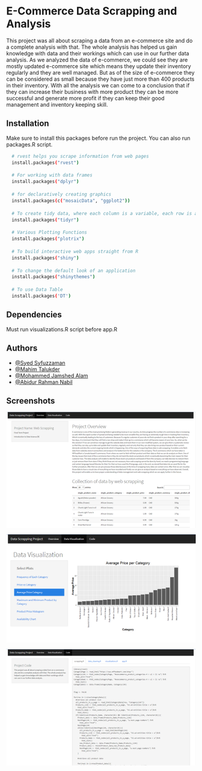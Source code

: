 
# E-Commerce Data Scrapping and Analysis

This project was all about scraping a data from an e-commerce site and do a complete analysis with that. The whole analysis has helped us gain knowledge with data and their workings which can use in our further data analysis. As we analyzed the data of e-commerce, we could see they are mostly updated e-commerce site which means they update their inventory regularly and they are well managed. But as of the size of e-commerce they can be considered as small because they have just more than 400 products in their inventory. With all the analysis we can come to a conclusion that if they can increase their business with more product they can be more successful and generate more profit if they can keep their good management and inventory keeping skill. 


## Installation

Make sure to install this packages before run the project. You can also run packages.R script.

```bash
  # rvest helps you scrape information from web pages
  install.packages("rvest")

  # For working with data frames 
  install.packages("dplyr")

  # for declaratively creating graphics
  install.packages(c("mosaicData", "ggplot2"))

  # To create tidy data, where each column is a variable, each row is an observation, and each cell contains a single value
  install.packages("tidyr")

  # Various Plotting Functions
  install.packages("plotrix")

  # To build interactive web apps straight from R
  install.packages("shiny")

  # To change the default look of an application
  install.packages("shinythemes")

  # To use Data Table
  install.packages('DT')
```
    
## Dependencies

Must run visualizations.R script before app.R
## Authors

- [@Syed Syfuzzaman](https://github.com/sayedsyfuzzaman)
- [@Mahim Talukder](https://github.com/mahimtalukder)
- [@Mohammed Jamshed Alam](https://github.com/Alam-Jamshed)
- [@Abidur Rahman Nabil](https://github.com/nabilrt)

## Screenshots

![App Screenshot](https://github.com/sayedsyfuzzaman/ecommerce-data-scrapping-r/blob/main/screenshots/overview.png?raw=true)

![App Screenshot](https://github.com/sayedsyfuzzaman/ecommerce-data-scrapping-r/blob/main/screenshots/visualizations.png?raw=true)

![App Screenshot](https://github.com/sayedsyfuzzaman/ecommerce-data-scrapping-r/blob/main/screenshots/code.png?raw=true)
